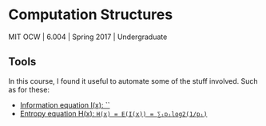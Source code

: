 # Computation Structures

MIT OCW | 6.004 | Spring 2017 | Undergraduate

## Tools 

In this course, I found it useful to automate some of the stuff involved. Such as for these:
* [Information equation I(x): ``](./)
* [Entropy equation H(x): `H(x) = E(I(x)) = ∑ᵢpᵢlog2(1/pᵢ)`](./20230314-h-of-x-calculator-entropy.py)
